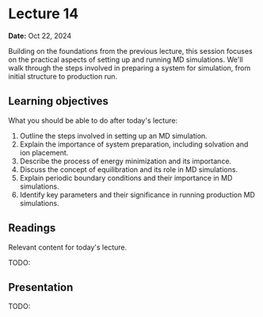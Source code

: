 # Lecture 14

**Date:** Oct 22, 2024

Building on the foundations from the previous lecture, this session focuses on the practical aspects of setting up and running MD simulations. We'll walk through the steps involved in preparing a system for simulation, from initial structure to production run.

## Learning objectives

What you should be able to do after today's lecture:

1.  Outline the steps involved in setting up an MD simulation.
2.  Explain the importance of system preparation, including solvation and ion placement.
3.  Describe the process of energy minimization and its importance.
4.  Discuss the concept of equilibration and its role in MD simulations.
5.  Explain periodic boundary conditions and their importance in MD simulations.
6.  Identify key parameters and their significance in running production MD simulations.

## Readings

Relevant content for today's lecture.

TODO:

## Presentation

TODO:
